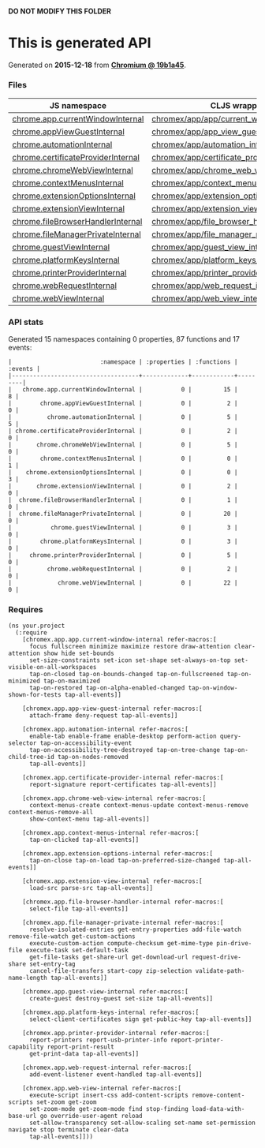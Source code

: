 #### DO NOT MODIFY THIS FOLDER

# This is generated API

Generated on **2015-12-18** from **[Chromium @ 19b1a45](https://chromium.googlesource.com/chromium/src.git/+/19b1a4528a3529d7b2af044e21bd44070b2f6199)**.

### Files

| JS namespace | CLJS wrapper |
| --- | --- |
| [chrome.app.currentWindowInternal](https://developer.chrome.com/extensions/app.currentWindowInternal) | [chromex/app/app/current_window_internal.clj](chromex/app/app/current_window_internal.clj) |
| [chrome.appViewGuestInternal](https://developer.chrome.com/extensions/appViewGuestInternal) | [chromex/app/app_view_guest_internal.clj](chromex/app/app_view_guest_internal.clj) |
| [chrome.automationInternal](https://developer.chrome.com/extensions/automationInternal) | [chromex/app/automation_internal.clj](chromex/app/automation_internal.clj) |
| [chrome.certificateProviderInternal](https://developer.chrome.com/extensions/certificateProviderInternal) | [chromex/app/certificate_provider_internal.clj](chromex/app/certificate_provider_internal.clj) |
| [chrome.chromeWebViewInternal](https://developer.chrome.com/extensions/chromeWebViewInternal) | [chromex/app/chrome_web_view_internal.clj](chromex/app/chrome_web_view_internal.clj) |
| [chrome.contextMenusInternal](https://developer.chrome.com/extensions/contextMenusInternal) | [chromex/app/context_menus_internal.clj](chromex/app/context_menus_internal.clj) |
| [chrome.extensionOptionsInternal](https://developer.chrome.com/extensions/extensionOptionsInternal) | [chromex/app/extension_options_internal.clj](chromex/app/extension_options_internal.clj) |
| [chrome.extensionViewInternal](https://developer.chrome.com/extensions/extensionViewInternal) | [chromex/app/extension_view_internal.clj](chromex/app/extension_view_internal.clj) |
| [chrome.fileBrowserHandlerInternal](https://developer.chrome.com/extensions/fileBrowserHandlerInternal) | [chromex/app/file_browser_handler_internal.clj](chromex/app/file_browser_handler_internal.clj) |
| [chrome.fileManagerPrivateInternal](https://developer.chrome.com/extensions/fileManagerPrivateInternal) | [chromex/app/file_manager_private_internal.clj](chromex/app/file_manager_private_internal.clj) |
| [chrome.guestViewInternal](https://developer.chrome.com/extensions/guestViewInternal) | [chromex/app/guest_view_internal.clj](chromex/app/guest_view_internal.clj) |
| [chrome.platformKeysInternal](https://developer.chrome.com/extensions/platformKeysInternal) | [chromex/app/platform_keys_internal.clj](chromex/app/platform_keys_internal.clj) |
| [chrome.printerProviderInternal](https://developer.chrome.com/extensions/printerProviderInternal) | [chromex/app/printer_provider_internal.clj](chromex/app/printer_provider_internal.clj) |
| [chrome.webRequestInternal](https://developer.chrome.com/extensions/webRequestInternal) | [chromex/app/web_request_internal.clj](chromex/app/web_request_internal.clj) |
| [chrome.webViewInternal](https://developer.chrome.com/extensions/webViewInternal) | [chromex/app/web_view_internal.clj](chromex/app/web_view_internal.clj) |


### API stats

Generated 15 namespaces containing 0 properties, 87 functions and 17 events:


    |                         :namespace | :properties | :functions | :events |
    |------------------------------------+-------------+------------+---------|
    |   chrome.app.currentWindowInternal |           0 |         15 |       8 |
    |        chrome.appViewGuestInternal |           0 |          2 |       0 |
    |          chrome.automationInternal |           0 |          5 |       5 |
    | chrome.certificateProviderInternal |           0 |          2 |       0 |
    |       chrome.chromeWebViewInternal |           0 |          5 |       0 |
    |        chrome.contextMenusInternal |           0 |          0 |       1 |
    |    chrome.extensionOptionsInternal |           0 |          0 |       3 |
    |       chrome.extensionViewInternal |           0 |          2 |       0 |
    |  chrome.fileBrowserHandlerInternal |           0 |          1 |       0 |
    |  chrome.fileManagerPrivateInternal |           0 |         20 |       0 |
    |           chrome.guestViewInternal |           0 |          3 |       0 |
    |        chrome.platformKeysInternal |           0 |          3 |       0 |
    |     chrome.printerProviderInternal |           0 |          5 |       0 |
    |          chrome.webRequestInternal |           0 |          2 |       0 |
    |             chrome.webViewInternal |           0 |         22 |       0 |

### Requires

```
(ns your.project
  (:require
    [chromex.app.app.current-window-internal refer-macros:[
      focus fullscreen minimize maximize restore draw-attention clear-attention show hide set-bounds
      set-size-constraints set-icon set-shape set-always-on-top set-visible-on-all-workspaces
      tap-on-closed tap-on-bounds-changed tap-on-fullscreened tap-on-minimized tap-on-maximized
      tap-on-restored tap-on-alpha-enabled-changed tap-on-window-shown-for-tests tap-all-events]]
    
    [chromex.app.app-view-guest-internal refer-macros:[
      attach-frame deny-request tap-all-events]]
    
    [chromex.app.automation-internal refer-macros:[
      enable-tab enable-frame enable-desktop perform-action query-selector tap-on-accessibility-event
      tap-on-accessibility-tree-destroyed tap-on-tree-change tap-on-child-tree-id tap-on-nodes-removed
      tap-all-events]]
    
    [chromex.app.certificate-provider-internal refer-macros:[
      report-signature report-certificates tap-all-events]]
    
    [chromex.app.chrome-web-view-internal refer-macros:[
      context-menus-create context-menus-update context-menus-remove context-menus-remove-all
      show-context-menu tap-all-events]]
    
    [chromex.app.context-menus-internal refer-macros:[
      tap-on-clicked tap-all-events]]
    
    [chromex.app.extension-options-internal refer-macros:[
      tap-on-close tap-on-load tap-on-preferred-size-changed tap-all-events]]
    
    [chromex.app.extension-view-internal refer-macros:[
      load-src parse-src tap-all-events]]
    
    [chromex.app.file-browser-handler-internal refer-macros:[
      select-file tap-all-events]]
    
    [chromex.app.file-manager-private-internal refer-macros:[
      resolve-isolated-entries get-entry-properties add-file-watch remove-file-watch get-custom-actions
      execute-custom-action compute-checksum get-mime-type pin-drive-file execute-task set-default-task
      get-file-tasks get-share-url get-download-url request-drive-share set-entry-tag
      cancel-file-transfers start-copy zip-selection validate-path-name-length tap-all-events]]
    
    [chromex.app.guest-view-internal refer-macros:[
      create-guest destroy-guest set-size tap-all-events]]
    
    [chromex.app.platform-keys-internal refer-macros:[
      select-client-certificates sign get-public-key tap-all-events]]
    
    [chromex.app.printer-provider-internal refer-macros:[
      report-printers report-usb-printer-info report-printer-capability report-print-result
      get-print-data tap-all-events]]
    
    [chromex.app.web-request-internal refer-macros:[
      add-event-listener event-handled tap-all-events]]
    
    [chromex.app.web-view-internal refer-macros:[
      execute-script insert-css add-content-scripts remove-content-scripts set-zoom get-zoom
      set-zoom-mode get-zoom-mode find stop-finding load-data-with-base-url go override-user-agent reload
      set-allow-transparency set-allow-scaling set-name set-permission navigate stop terminate clear-data
      tap-all-events]]))
```